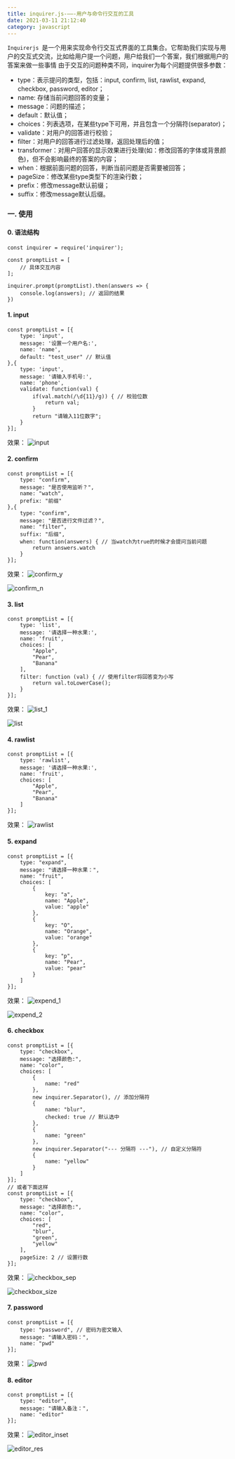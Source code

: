 ```yaml
---
title: inquirer.js-——-用户与命令行交互的工具
date: 2021-03-11 21:12:40
category: javascript
---
```


`Inquirerjs `是一个用来实现命令行交互式界面的工具集合。它帮助我们实现与用户的交互式交流，比如给用户提一个问题，用户给我们一个答案，我们根据用户的答案来做一些事情
由于交互的问题种类不同，inquirer为每个问题提供很多参数：

- type：表示提问的类型，包括：input, confirm, list, rawlist, expand, checkbox, password, editor；
- name: 存储当前问题回答的变量；
- message：问题的描述；
- default：默认值；
- choices：列表选项，在某些type下可用，并且包含一个分隔符(separator)；
- validate：对用户的回答进行校验；
- filter：对用户的回答进行过滤处理，返回处理后的值；
- transformer：对用户回答的显示效果进行处理(如：修改回答的字体或背景颜色)，但不会影响最终的答案的内容；
- when：根据前面问题的回答，判断当前问题是否需要被回答；
- pageSize：修改某些type类型下的渲染行数；
- prefix：修改message默认前缀；
- suffix：修改message默认后缀。
### 一. 使用

#### 0\. 语法结构

```
const inquirer = require('inquirer');

const promptList = [
    // 具体交互内容
];

inquirer.prompt(promptList).then(answers => {
    console.log(answers); // 返回的结果
})
```

#### 1\. input

```
const promptList = [{
    type: 'input',
    message: '设置一个用户名:',
    name: 'name',
    default: "test_user" // 默认值
},{
    type: 'input',
    message: '请输入手机号:',
    name: 'phone',
    validate: function(val) {
        if(val.match(/\d{11}/g)) { // 校验位数
            return val;
        }
        return "请输入11位数字";
    }
}];
```

效果：
![input](https://upload-images.jianshu.io/upload_images/10024246-a61db2cc44656c1a?imageMogr2/auto-orient/strip%7CimageView2/2/w/1240)

#### 2\. confirm

```
const promptList = [{
    type: "confirm",
    message: "是否使用监听？",
    name: "watch",
    prefix: "前缀"
},{
    type: "confirm",
    message: "是否进行文件过滤？",
    name: "filter",
    suffix: "后缀",
    when: function(answers) { // 当watch为true的时候才会提问当前问题
        return answers.watch
    }
}];
```

效果：
![confirm_y](https://upload-images.jianshu.io/upload_images/10024246-2cdda6a4350f38d7?imageMogr2/auto-orient/strip%7CimageView2/2/w/1240)

![confirm_n](https://upload-images.jianshu.io/upload_images/10024246-90ec32a80e5c45fd?imageMogr2/auto-orient/strip%7CimageView2/2/w/1240)

#### 3\. list

```
const promptList = [{
    type: 'list',
    message: '请选择一种水果:',
    name: 'fruit',
    choices: [
        "Apple",
        "Pear",
        "Banana"
    ],
    filter: function (val) { // 使用filter将回答变为小写
        return val.toLowerCase();
    }
}];
```

效果：
![list_1](https://upload-images.jianshu.io/upload_images/10024246-dfa4dc6a673edce2?imageMogr2/auto-orient/strip%7CimageView2/2/w/1240)

![list](https://upload-images.jianshu.io/upload_images/10024246-59be0f369c690cd1?imageMogr2/auto-orient/strip%7CimageView2/2/w/1240)

#### 4\. rawlist

```
const promptList = [{
    type: 'rawlist',
    message: '请选择一种水果:',
    name: 'fruit',
    choices: [
        "Apple",
        "Pear",
        "Banana"
    ]
}];
```

效果：
![rawlist](https://upload-images.jianshu.io/upload_images/10024246-5a43083f7a9bac09?imageMogr2/auto-orient/strip%7CimageView2/2/w/1240)

#### 5\. expand

```
const promptList = [{
    type: "expand",
    message: "请选择一种水果：",
    name: "fruit",
    choices: [
        {
            key: "a",
            name: "Apple",
            value: "apple"
        },
        {
            key: "O",
            name: "Orange",
            value: "orange"
        },
        {
            key: "p",
            name: "Pear",
            value: "pear"
        }
    ]
}];
```

效果：
![expend_1](https://upload-images.jianshu.io/upload_images/10024246-4399710481c3226c?imageMogr2/auto-orient/strip%7CimageView2/2/w/1240)

![expend_2](https://upload-images.jianshu.io/upload_images/10024246-8abcbd27a8c47233?imageMogr2/auto-orient/strip%7CimageView2/2/w/1240)

#### 6\. checkbox

```
const promptList = [{
    type: "checkbox",
    message: "选择颜色:",
    name: "color",
    choices: [
        {
            name: "red"
        },
        new inquirer.Separator(), // 添加分隔符
        {
            name: "blur",
            checked: true // 默认选中
        },
        {
            name: "green"
        },
        new inquirer.Separator("--- 分隔符 ---"), // 自定义分隔符
        {
            name: "yellow"
        }
    ]
}];
// 或者下面这样
const promptList = [{
    type: "checkbox",
    message: "选择颜色:",
    name: "color",
    choices: [
        "red",
        "blur",
        "green",
        "yellow"
    ],
    pageSize: 2 // 设置行数
}];
```

效果：
![checkbox_sep](https://upload-images.jianshu.io/upload_images/10024246-c96229da119c592d?imageMogr2/auto-orient/strip%7CimageView2/2/w/1240)

![checkbox_size](https://upload-images.jianshu.io/upload_images/10024246-9baf91e05a3e5dc1?imageMogr2/auto-orient/strip%7CimageView2/2/w/1240)

#### 7\. password

```
const promptList = [{
    type: "password", // 密码为密文输入
    message: "请输入密码：",
    name: "pwd"
}];
```

效果：
![pwd](https://upload-images.jianshu.io/upload_images/10024246-8e3e714bf4be5ccb?imageMogr2/auto-orient/strip%7CimageView2/2/w/1240)

#### 8\. editor

```
const promptList = [{
    type: "editor",
    message: "请输入备注：",
    name: "editor"
}];
```

效果：
![editor_inset](https://upload-images.jianshu.io/upload_images/10024246-62296d4127f98eb3?imageMogr2/auto-orient/strip%7CimageView2/2/w/1240)

![editor_res](https://upload-images.jianshu.io/upload_images/10024246-605305e7f9b0354a?imageMogr2/auto-orient/strip%7CimageView2/2/w/1240)

